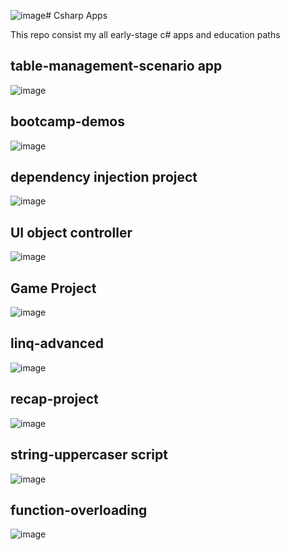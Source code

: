 ![image](https://github.com/user-attachments/assets/6dd71d4a-378b-497d-9f2f-3454c1d1a784)# Csharp Apps

This repo consist my all early-stage c# apps and education paths

## table-management-scenario app

![image](https://github.com/user-attachments/assets/3e3c1e88-14cd-4fe6-8a20-5c1660bef2c1)

## bootcamp-demos

![image](https://github.com/user-attachments/assets/46515abc-3d69-4de5-9f00-d878f67b6880)

## dependency injection project

![image](https://github.com/user-attachments/assets/8e9e5ea6-19ad-4e1e-bad9-00a2dced1f1a)

## UI object controller

![image](https://github.com/user-attachments/assets/589ac319-221e-430e-a233-ed6b027a3f0b)

## Game Project 
![image](https://github.com/user-attachments/assets/09d95f63-9772-45c5-beb4-ec0ebae115c9)

## linq-advanced
![image](https://github.com/user-attachments/assets/651ad56a-ce45-4921-b3d2-f24767225a0c)

## recap-project

![image](https://github.com/user-attachments/assets/8a93bcff-8c79-485a-9a2f-9f3c1282de45)

## string-uppercaser script

![image](https://github.com/user-attachments/assets/11e267f8-190b-488e-a53f-c294a5078a76)

## function-overloading

![image](https://github.com/user-attachments/assets/32208c19-7cb8-4368-bf17-41fc1b191c60)
